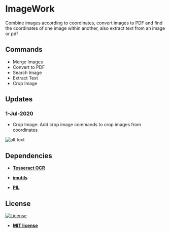 # ImageWork
Combine images according to coordinates, convert images to PDF and find the coordinates of one image within another, also extract text from an image or pdf

## Commands
<ul>
    <li>Merge Images</li>
    <li>Convert to PDF</li>
    <li>Search Image</li>
    <li>Extract Text</li>
    <li>Crop Image</li>
</ul>

## Updates

### 1-Jul-2020
- Crop Image: Add crop image commands to crop images from coordinates

![alt text](https://raw.githubusercontent.com/rocketbot-cl/ImageWork/master/example/imgwork.jpg)


<h2>Dependencies</h2>

<ul>
  <li>
    <strong>
      <a href="https://github.com/tesseract-ocr/tesseract">Tesseract OCR</a>
    </strong> 
  </li>  
</ul>  
<ul>
  <li>
    <strong>
      <a href="https://pypi.org/project/imutils/">imutils</a>
    </strong> 
  </li>  
</ul>  
<ul>
  <li>
    <strong>
      <a href="https://pypi.org/project/PIL/">PIL</a>
    </strong> 
  </li>  
</ul>  

<h2>License</h2>

<p><a href="http://badges.mit-license.org" rel="nofollow"><img src="https://camo.githubusercontent.com/107590fac8cbd65071396bb4d04040f76cde5bde/687474703a2f2f696d672e736869656c64732e696f2f3a6c6963656e73652d6d69742d626c75652e7376673f7374796c653d666c61742d737175617265" alt="License" data-canonical-src="http://img.shields.io/:license-mit-blue.svg?style=flat-square" style="max-width:100%;"></a></p>

<ul>
  <li><strong><a href="http://opensource.org/licenses/mit-license.php" rel="nofollow">MIT license</a></strong></li>
</ul>  
